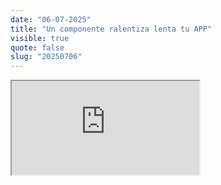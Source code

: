 ```yaml
---
date: "06-07-2025"
title: "Un componente ralentiza lenta tu APP"
visible: true
quote: false
slug: "20250706"
---
```


<iframe src="https://www.youtube.com/embed/KlM6BeQiiXA" allowfullscreen></iframe>